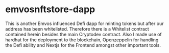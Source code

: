 # emvosnftstore-dapp
This is another Emvos influenced Defi dapp for minting tokens but after our address has been whitelisted. Therefore there is a Whitelist contract contained herein besides the main Cryptodev contract. Also I made use of hardhat for the deployment to the blockchain, Openzeppelin for handling the Defi ability and Nextjs for the Frontend amongst other important tools.

